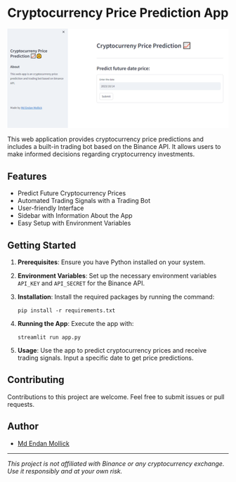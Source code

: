 
# Cryptocurrency Price Prediction App

![Cryptocurrency Price Prediction App](screenshot.png)

This web application provides cryptocurrency price predictions and includes a built-in trading bot based on the Binance API. It allows users to make informed decisions regarding cryptocurrency investments.

## Features

- Predict Future Cryptocurrency Prices
- Automated Trading Signals with a Trading Bot
- User-friendly Interface
- Sidebar with Information About the App
- Easy Setup with Environment Variables

## Getting Started

1. **Prerequisites**: Ensure you have Python installed on your system.

2. **Environment Variables**: Set up the necessary environment variables `API_KEY` and `API_SECRET` for the Binance API.

3. **Installation**: Install the required packages by running the command:
   ```
   pip install -r requirements.txt
   ```

4. **Running the App**: Execute the app with:
   ```
   streamlit run app.py
   ```

5. **Usage**: Use the app to predict cryptocurrency prices and receive trading signals. Input a specific date to get price predictions.

## Contributing

Contributions to this project are welcome. Feel free to submit issues or pull requests.

## Author

- [Md Endan Mollick](https://github.com/MDENDAN)


---
_This project is not affiliated with Binance or any cryptocurrency exchange. Use it responsibly and at your own risk._
